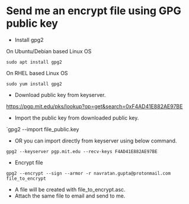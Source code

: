 # Send me an encrypt file using GPG public key

- Install gpg2

On Ubuntu/Debian based Linux OS

`sudo apt install gpg2`

On RHEL based Linux OS

`sudo yum install gpg2`

- Download public key from keyserver.

https://pgp.mit.edu/pks/lookup?op=get&search=0xF4AD41E882AE97BE

- Import the public key from downloaded public key.

`gpg2 --import file_public.key

- OR you can import directly from keyserver using below command.

`gpg2 --keyserver pgp.mit.edu --recv-keys F4AD41E882AE97BE`

- Encrypt file

`gpg2 --encrypt --sign --armor -r navratan.gupta@protonmail.com file_to_encrypt`

- A file will be created with file_to_encrypt.asc.
- Attach the same file to email and send to me.

